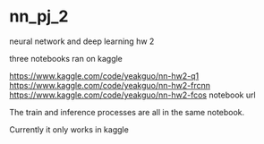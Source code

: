 # nn_pj_2
neural network and deep learning hw 2

three notebooks ran on kaggle

https://www.kaggle.com/code/yeakguo/nn-hw2-q1
https://www.kaggle.com/code/yeakguo/nn-hw2-frcnn
https://www.kaggle.com/code/yeakguo/nn-hw2-fcos
notebook url

The train and inference processes are all in the same notebook.

Currently it only works in kaggle
